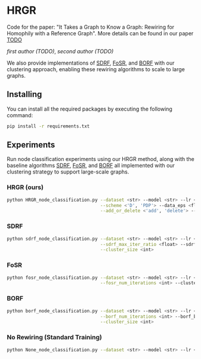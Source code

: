 # HRGR

Code for the paper: "It Takes a Graph to Know a Graph: Rewiring for Homophily with a Reference Graph".
More details can be found in our paper [TODO](https://arxiv.org/******)

*first author (TODO)*, *second author (TODO)*

We also provide implementations of [SDRF](https://arxiv.org/pdf/2111.14522), [FoSR](https://arxiv.org/pdf/2210.11790), and [BORF](https://proceedings.mlr.press/v202/nguyen23c/nguyen23c.pdf) with our clustering approach, enabling these rewiring algorithms to scale to large graphs.

## Installing
You can install all the required packages by executing the following command:

```bash
pip install -r requirements.txt
```

## Experiments
Run node classification experiments using our HRGR method, along with the baseline algorithms [SDRF](https://arxiv.org/pdf/2111.14522), [FoSR](https://arxiv.org/pdf/2210.11790), and [BORF](https://proceedings.mlr.press/v202/nguyen23c/nguyen23c.pdf) all implemented with our clustering strategy to support large-scale graphs.
### HRGR (ours)
```bash
python HRGR_node_classification.py --dataset <str> --model <str> --lr <float> --weight_decay <float> \
                                   --scheme <'D', 'PDP'> --data_eps <float> --sample_rate <float> \
                                   --add_or_delete <'add', 'delete'> --cluster_size <int> 
```
### SDRF
```bash
python sdrf_node_classification.py --dataset <str> --model <str> --lr <float> --weight_decay <float> \
                                   --sdrf_max_iter_ratio <float> --sdrf_tau <int> --sdrf_removal_bound <float> \
                                   --cluster_size <int> 
```
### FoSR
```bash
python fosr_node_classification.py --dataset <str> --model <str> --lr <float> --weight_decay <float> \
                                   --fosr_num_iterations <int> --cluster_size <int> 
```
### BORF
```bash
python borf_node_classification.py --dataset <str> --model <str> --lr <float> --weight_decay <float> \
                                   --borf_num_iterations <int> --borf_batch_add <int> --borf_batch_remove <int> \
                                   --cluster_size <int>
```
### No Rewiring (Standard Training)
```bash
python None_node_classification.py --dataset <str> --model <str> --lr <float> --weight_decay <float>
```
